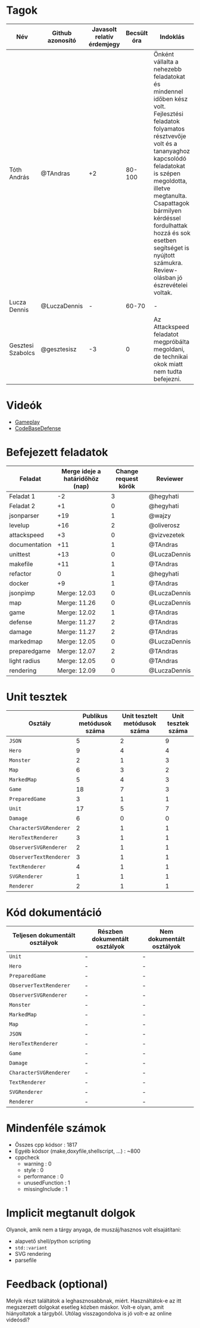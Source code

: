 # Tagok

| Név | Github azonosító  | Javasolt relatív érdemjegy | Becsült óra | Indoklás  | 
| --- | ---- | --- | ------------------ | --------- |
| Tóth András | @TAndras | +2 | 80-100 | Önként vállalta a nehezebb feladatokat és mindennel időben kész volt. Fejlesztési feladatok folyamatos résztvevője volt és a tananyaghoz kapcsolódó feladatokat is szépen megoldotta, illetve megtanulta. Csapattagok bármilyen kérdéssel fordulhattak hozzá és sok esetben segítséget is nyújtott számukra. Review-olásban jó észrevételei voltak.  |
| Lucza Dennis | @LuczaDennis |  -  |  60-70 |  -  |
| Gesztesi Szabolcs | @gesztesisz | -3 | 0 | Az Attackspeed feladatot megpróbálta megoldani, de technikai okok miatt nem tudta befejezni.  |


# Videók

 - [Gameplay](/videos/gameplay.mp4)
 - [CodeBaseDefense](/videos/codebasedefense.mp4)

# Befejezett feladatok

| Feladat | Merge ideje a határidőhöz (nap) | Change request körök | Reviewer | 
| ------- | ------------------------------- | -------------------- | -------- |
| Feladat 1 | -2 | 3 | @hegyhati | 
| Feladat 2 | +1 | 0 | @hegyhati |
| jsonparser | +19 | 1 | @wajzy |
| levelup | +16 | 2 | @oliverosz |
| attackspeed | +3 | 0 | @vizvezetek |
| documentation | +11 | 1 | @TAndras |
| unittest | +13 | 0 | @LuczaDennis |
| makefile | +11 | 1 | @TAndras |
| refactor | 0 | 1 | @hegyhati |
| docker | +9 | 1 | @TAndras |
| jsonpimp | Merge: 12.03 | 0 | @LuczaDennis |
| map | Merge: 11.26 | 0 | @LuczaDennis |
| game | Merge: 12.02 | 1 | @TAndras |
| defense | Merge: 11.27 | 2 | @TAndras |
| damage | Merge: 11.27 | 2 | @TAndras  |
| markedmap | Merge: 12.05 | 0 | @LuczaDennis |
| preparedgame | Merge: 12.07 | 2 | @TAndras |
| light radius | Merge: 12.05 | 0 | @TAndras |
| rendering | Merge: 12.09 | 0 | @LuczaDennis |

# Unit tesztek

| Osztály | Publikus metódusok száma | Unit tesztelt metódusok száma | Unit tesztek száma |
| --- | --- | --- | --- |
| `JSON` | 5 | 2 | 9 |
| `Hero` | 9 | 4 | 4 | 
| `Monster` | 2 | 1 | 3 |
| `Map` | 6 | 3 | 2 |
| `MarkedMap` | 5 | 4 | 3 |
| `Game` | 18 | 7 | 3 |
| `PreparedGame` | 3 | 1 | 1 |
| `Unit` | 17 | 5 | 7 |
| `Damage` | 6 | 0 | 0 |
| `CharacterSVGRenderer` | 2 | 1 | 1 |
| `HeroTextRenderer` | 3 | 1 | 1 |
| `ObserverSVGRenderer` | 2 | 1 | 1 |
| `ObserverTextRenderer` | 3 | 1 | 1 |
| `TextRenderer` | 4 | 1 | 1 |
| `SVGRenderer` | 1 | 1 | 1 |
| `Renderer` | 2 | 1 | 1 |


# Kód dokumentáció

| Teljesen dokumentált osztályok | Részben dokumentált osztályok | Nem dokumentált osztályok |
| --- | --- | --- | 
| `Unit` | - | - | 
| `Hero` | - | - |  
| `PreparedGame` | - | - |  
| `ObserverTextRenderer` | - | - |  
| `ObserverSVGRenderer` | - | - |  
| `Monster` | - | - |  
| `MarkedMap` | - | - |  
| `Map` | - | - |  
| `JSON` | - | - |  
| `HeroTextRenderer` | - | - |  
| `Game` | - | - |  
| `Damage` | - | - |  
| `CharacterSVGRenderer` | - | - |  
| `TextRenderer` | - | - |
| `SVGRenderer` | - | - | 
| `Renderer` | - | - |

# Mindenféle számok

 - Összes cpp kódsor : 1817
 - Egyéb kódsor (make,doxyfile,shellscript, ...) : ~800
 - cppcheck
   - warning : 0
   - style : 0
   - performance : 0
   - unusedFunction : 1
   - missingInclude : 1
 
# Implicit megtanult dolgok
Olyanok, amik nem a tárgy anyaga, de muszáj/hasznos volt elsajátítani:
 - alapvető shell/python scripting
 - `std::variant`
 - SVG rendering
 - parsefile

# Feedback (optional)
 
Melyik részt találtátok a leghasznosabbnak, miért. Használtátok-e az itt megszerzett dolgokat esetleg közben máskor. Volt-e olyan, amit hiányoltatok a tárgyból. Utólag visszagondolva is jó volt-e az online videósdi?

